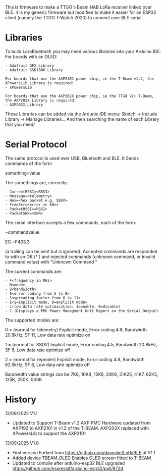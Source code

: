 This is firmware to make a TTGO t-Beam HAB LoRa receiver linked over BLE.  It is my generic firmware but modified to make it easier for an ESP32 client (namely the TTGO T-Watch 2020) to connect over BLE serial.


Libraries
=========

To build LoraBluetooth you may need various libraries into your Arduino IDE.  For boards with an OLED:

	- Adafruit GFX Library
	- Adafruit SSD1306 Library
	
	For boards that use the AXP2101 power chip, ie the T-Beam v1.2, the XPowersLib Library is required:
	- XPowersLib
	
	For boards that use the AXP202X power chip, ie the TTGO V1+ T-Beam, the AXP202X Library is required:
	- AXP202X_Library

These Libraries can be added via the Ardunio IDE menu: Sketch -> Include Library -> Manage Libraries…
And then searching the name of each Library that you need/

Serial Protocol
===============

The same protocol is used over USB, Bluetooth and BLE.  It Sends commands of the form

something=value<CR><LF>

The somethings are, currently:

	- CurrentRSSI=<RSSI>
	- Message=<telemetry>
	- Hex=<hex packet e.g. SSDV>
	- FreqErr=<error in kHz>
	- PacketRSSI=<RSSI>
	- PacketSNR=<SNR>

The serial interface accepts a few commands, each of the form:

~commandvalue<CR>

EG ~F433.3

(a trailing <LF> can be sent but is ignored).  Accepted commands are responded to with an OK (* <CR> <LF>) and rejected commands (unknown command, or invalid command value) with "Unknown Command <CR> <LF>"

The current commands are:

	- F<frequency in MHz>
	- M<mode>
	- B<bandwidth>
	- E<error coding from 5 to 8>
	- S<spreading factor from 6 to 11>
	- I<1=implicit mode, 0=explicit mode>
	- L(low data rate optimisation: 1=enable, 0=disable)
	- C (Displays a PMU Power Managment Unit Report on the Serial Output)

The supported modes are:

0 = (normal for telemetry)  Explicit mode, Error coding 4:8, Bandwidth 20.8kHz, SF 11, Low data rate optimize on

1 = (normal for SSDV)       Implicit mode, Error coding 4:5, Bandwidth 20.8kHz,  SF 6, Low data rate optimize off

2 = (normal for repeater)   Explicit mode, Error coding 4:8, Bandwidth 62.5kHz,  SF 8, Low data rate optimize off	

Bandwidth value strings can be 7K8, 10K4, 15K6, 20K8, 31K25, 41K7, 62K5, 125K, 250K, 500K

History
=======

13/09/2025	V1.1
- Updated to Support T-Beam v1.2
	AXP PMC Hardware updated from AXP192 to AXP2101 in v1.2 of the T-BEAM.
	AXP202X replaced with XPowersLib to support the AXP2101
					
13/09/2025	V1.0
- First version Forked from https://github.com/daveake/LoRaBLE at V1.1
- Added device TBEAM_OLED
	Enables OLED screen fitted to T-BEAM
- Updated to compile after arduino-esp32 BLE upgraded
	https://github.com/espressif/arduino-esp32/pull/8724
